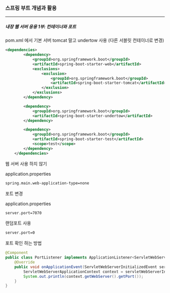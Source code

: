 <h3>스프링 부트 개념과 활용</h3>
<hr/>
<h5>내장 웹 서버 응용 1부: 컨테이너와 포트</h5>

pom.xml 에서 기본 서버 tomcat 말고 undertow 사용 (다른 서블릿 컨테이너로 변경)

```xml
<dependencies>
        <dependency>
            <groupId>org.springframework.boot</groupId>
            <artifactId>spring-boot-starter-web</artifactId>
            <exclusions>
                <exclusion>
                    <groupId>org.springframework.boot</groupId>
                    <artifactId>spring-boot-starter-tomcat</artifactId>
                </exclusion>
            </exclusions>
        </dependency>

        <dependency>
            <groupId>org.springframework.boot</groupId>
            <artifactId>spring-boot-starter-undertow</artifactId>
        </dependency>

        <dependency>
            <groupId>org.springframework.boot</groupId>
            <artifactId>spring-boot-starter-test</artifactId>
            <scope>test</scope>
        </dependency>
    </dependencies>
```

웹 서버 사용 하지 않기

application.properties 

```xml
spring.main.web-application-type=none
```

포트 변경

application.properties 

```xml
server.port=7070
```

랜덤포트 사용

```xml
server.port=0
```

포트 확인 하는 방법

```java
@Component
public class PortListener implements ApplicationListener<ServletWebServerInitializedEvent> {
    @Override
    public void onApplicationEvent(ServletWebServerInitializedEvent servletWebServerInitializedEvent) {
        ServletWebServerApplicationContext context = servletWebServerInitializedEvent.getApplicationContext();
        System.out.println(context.getWebServer().getPort());
    }
}
```

